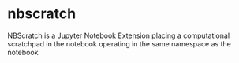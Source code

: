 # nbscratch
NBScratch is a Jupyter Notebook Extension placing a computational scratchpad in
the notebook operating in the same namespace as the notebook
